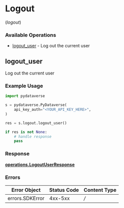 # Logout
(*logout*)

### Available Operations

* [logout_user](#logout_user) - Log out the current user

## logout_user

Log out the current user

### Example Usage

```python
import pydataverse

s = pydataverse.PyDataverse(
    api_key_auth="<YOUR_API_KEY_HERE>",
)

res = s.logout.logout_user()

if res is not None:
    # handle response
    pass

```


### Response

**[operations.LogoutUserResponse](../../models/operations/logoutuserresponse.md)**
### Errors

| Error Object    | Status Code     | Content Type    |
| --------------- | --------------- | --------------- |
| errors.SDKError | 4xx-5xx         | */*             |
